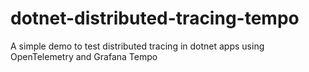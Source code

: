 # dotnet-distributed-tracing-tempo
A simple demo to test distributed tracing in dotnet apps using OpenTelemetry and Grafana Tempo
